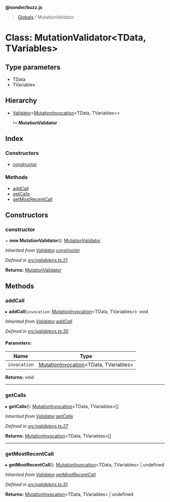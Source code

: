 **@sonder/buzz.js**

> [Globals](../README.md) / MutationValidator

# Class: MutationValidator\<**TData, TVariables**>

## Type parameters

- TData
- TVariables

## Hierarchy

- [Validator](validator.md)\<[MutationInvocation](../interfaces/mutationinvocation.md)\<TData, TVariables>>

  ↳ **MutationValidator**

## Index

### Constructors

- [constructor](mutationvalidator.md#constructor)

### Methods

- [addCall](mutationvalidator.md#addcall)
- [getCalls](mutationvalidator.md#getcalls)
- [getMostRecentCall](mutationvalidator.md#getmostrecentcall)

## Constructors

### constructor

\+ **new MutationValidator**(): [MutationValidator](mutationvalidator.md)

_Inherited from [Validator](validator.md).[constructor](validator.md#constructor)_

_Defined in [src/validators.ts:21](https://github.com/Flatbook/buzz.js/blob/1c80353/src/validators.ts#L21)_

**Returns:** [MutationValidator](mutationvalidator.md)

## Methods

### addCall

▸ **addCall**(`invocation`: [MutationInvocation](../interfaces/mutationinvocation.md)\<TData, TVariables>): void

_Inherited from [Validator](validator.md).[addCall](validator.md#addcall)_

_Defined in [src/validators.ts:35](https://github.com/Flatbook/buzz.js/blob/1c80353/src/validators.ts#L35)_

#### Parameters:

| Name         | Type                                                                          |
| ------------ | ----------------------------------------------------------------------------- |
| `invocation` | [MutationInvocation](../interfaces/mutationinvocation.md)\<TData, TVariables> |

**Returns:** void

---

### getCalls

▸ **getCalls**(): [MutationInvocation](../interfaces/mutationinvocation.md)\<TData, TVariables>[]

_Inherited from [Validator](validator.md).[getCalls](validator.md#getcalls)_

_Defined in [src/validators.ts:27](https://github.com/Flatbook/buzz.js/blob/1c80353/src/validators.ts#L27)_

**Returns:** [MutationInvocation](../interfaces/mutationinvocation.md)\<TData, TVariables>[]

---

### getMostRecentCall

▸ **getMostRecentCall**(): [MutationInvocation](../interfaces/mutationinvocation.md)\<TData, TVariables> \| undefined

_Inherited from [Validator](validator.md).[getMostRecentCall](validator.md#getmostrecentcall)_

_Defined in [src/validators.ts:31](https://github.com/Flatbook/buzz.js/blob/1c80353/src/validators.ts#L31)_

**Returns:** [MutationInvocation](../interfaces/mutationinvocation.md)\<TData, TVariables> \| undefined
